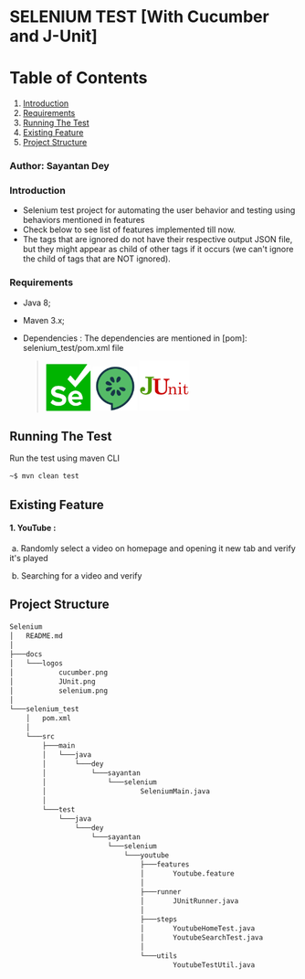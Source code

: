 # SELENIUM TEST [With Cucumber and J-Unit]

# Table of Contents
1. [Introduction](#Introduction)
2. [Requirements](#Requirements)
3. [Running The Test](#Running-The-Test)
4. [Existing Feature](#Existing-Feature)
5. [Project Structure](#Project-Structure)

### Author: Sayantan Dey

### Introduction

* Selenium test project for automating the user behavior and testing using behaviors mentioned in features
* Check below to see list of features implemented till now.
* The tags that are ignored do not have their respective output JSON file, but they might appear as child of other tags if it occurs (we can't ignore the child of tags that are NOT ignored).

### Requirements

- Java 8;

- Maven 3.x;

- Dependencies : The dependencies are mentioned in   [pom]: selenium_test/pom.xml  file

  > <img src="docs/logos/selenium.png" width="78">         <img src="docs/logos/cucumber.png" width="78">        <img src="docs/logos/JUnit.png" width="88">     

## Running The Test

Run the test using maven CLI

```bash
~$ mvn clean test
```

## Existing Feature

#### 1. YouTube :  

​       a. Randomly select a video on homepage and opening it new tab and verify it's played

​       b. Searching for a video and verify



## Project Structure

```
Selenium
│   README.md
│
├───docs
│   └───logos
│           cucumber.png
│           JUnit.png
│           selenium.png
│
└───selenium_test
    │   pom.xml
    │
    └───src
        ├───main
        │   └───java
        │       └───dey
        │           └───sayantan
        │               └───selenium
        │                       SeleniumMain.java
        │
        └───test
            └───java
                └───dey
                    └───sayantan
                        └───selenium
                            └───youtube
                                ├───features
                                │       Youtube.feature
                                │
                                ├───runner
                                │       JUnitRunner.java
                                │
                                ├───steps
                                │       YoutubeHomeTest.java
                                │       YoutubeSearchTest.java
                                │
                                └───utils
                                        YoutubeTestUtil.java
    
```
